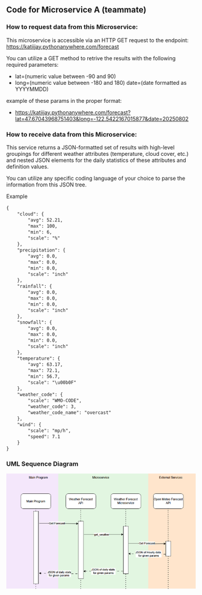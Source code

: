 ## Code for Microservice A (teammate)

### How to request data from this Microservice: 
This microservice is accessible via an HTTP GET request to the endpoint: https://katiijay.pythonanywhere.com/forecast 

You can utilize a GET method to retrive the results with the following required parameters: 

- lat=(numeric value between -90 and 90)
- long=(numeric value between -180 and 180)
   date=(date formatted as YYYYMMDD)
  
example of these params in the proper format: 
- https://katiijay.pythonanywhere.com/forecast?lat=47.67043968751403&long=-122.5422167015877&date=20250802

### How to receive data from this Microservice: 
This service returns a JSON-formatted set of results with high-level groupings for different weather attributes (temperature, cloud cover, etc.) and nested JSON elements for the daily statistics of these attributes and definition values. 

You can utilize any specific coding language of your choice to parse the information from this JSON tree. 

Example
```
{
    "cloud": {
        "avg": 52.21,
        "max": 100,
        "min": 6,
        "scale": "%"
    },
    "precipitation": {
        "avg": 0.0,
        "max": 0.0,
        "min": 0.0,
        "scale": "inch"
    },
    "rainfall": {
        "avg": 0.0,
        "max": 0.0,
        "min": 0.0,
        "scale": "inch"
    },
    "snowfall": {
        "avg": 0.0,
        "max": 0.0,
        "min": 0.0,
        "scale": "inch"
    },
    "temperature": {
        "avg": 63.17,
        "max": 72.1,
        "min": 56.7,
        "scale": "\u00b0F"
    },
    "weather_code": {
        "scale": "WMO-CODE",
        "weather_code": 3,
        "weather_code_name": "overcast"
    },
    "wind": {
        "scale": "mp/h",
        "speed": 7.1
    }
}
```
### UML Sequence Diagram 
![UML Diagram of request and response flow](https://github.com/katiijay/CS361_MicroserviceA/blob/main/UML_Diagram.png?raw=true)
